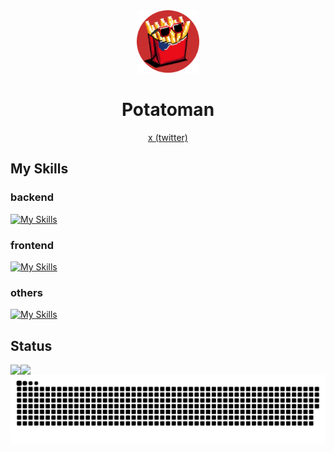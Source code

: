 <div id="header" align="center">
  <img src="./images/potatoman-circle.png" width="100"/>
  <h1>Potatoman</h1>
  <p>
  <a href="https://x.com/potatoman_dev" target="_blank">x (twitter)</a>
  </p>
</div>

## My Skills

### backend
[![My Skills](https://skillicons.dev/icons?i=ruby,rails,docker,firebase)](https://skillicons.dev)

### frontend
[![My Skills](https://skillicons.dev/icons?i=html,css,sass,js,ts,react,nextjs,tailwind,emotion,styledcomponents,threejs,astro,vite,wordpress)](https://skillicons.dev)

### others
[![My Skills](https://skillicons.dev/icons?i=npm,babel,gulp,webpack,xd,figma,git,github,netlify)](https://skillicons.dev)

## Status

<a href="https://git.io/streak-stats">
  <img align="left" src="https://streak-stats.demolab.com?user=potatoman-dev&theme=github-dark-dimmed&border_radius=10&date_format=%5BY.%5Dn.j" />
</a>
<a href="https://github.com/anuraghazra/github-readme-stats">
  <img align="left" src="https://github-readme-stats.vercel.app/api/top-langs/?username=potatoman-dev&layout=compact&theme=github_dark_dimmed" />
</a>


<!-- ![Top Langs](https://github-readme-stats.vercel.app/api/top-langs/?username=potatoman-dev&layout=compact)

[![GitHub Streak](https://streak-stats.demolab.com?user=potatoman-dev&theme=dark&border_radius=10&date_format=%5BY.%5Dn.j)](https://git.io/streak-stats) -->

<picture>
  <source media="(prefers-color-scheme: dark)" srcset="https://raw.githubusercontent.com/potatoman-dev/potatoman-dev/output/github-contribution-grid-snake-dark.svg">
  <source media="(prefers-color-scheme: light)" srcset="https://raw.githubusercontent.com/potatoman-dev/potatoman-dev/output/github-contribution-grid-snake.svg">
  <img alt="github contribution grid snake animation" src="https://raw.githubusercontent.com/potatoman-dev/potatoman-dev/output/github-contribution-grid-snake.svg">
</picture>

<!--![Potatoman's GitHub stats](https://github-readme-stats.vercel.app/api?username=potatoman-dev&show_icons=true&theme=github_dark_dimmed=)
-->

<!--
**potatoman-dev/potatoman-dev** is a ✨ _special_ ✨ repository because its `README.md` (this file) appears on your GitHub profile.

Here are some ideas to get you started:

- 🔭 I’m currently working on ...
- 🌱 I’m currently learning ...
- 👯 I’m looking to collaborate on ...
- 🤔 I’m looking for help with ...
- 💬 Ask me about ...
- 📫 How to reach me: ...
- 😄 Pronouns: ...
- ⚡ Fun fact: ...
-->

